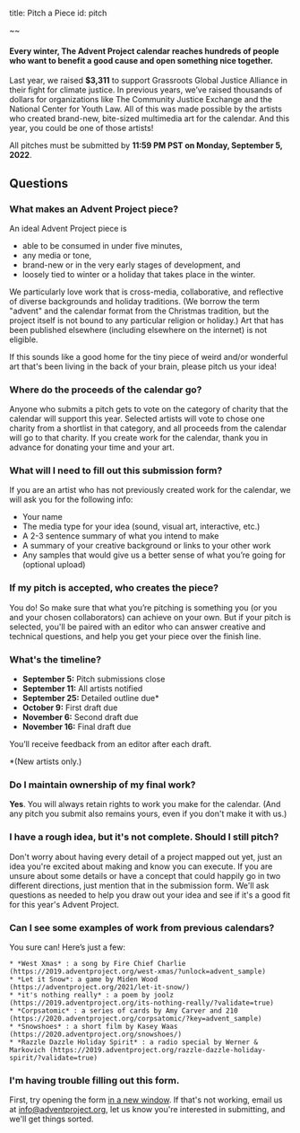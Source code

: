 title: Pitch a Piece
id: pitch

~~

#### Every winter, The Advent Project calendar reaches hundreds of people who want to benefit a good cause and open something nice together.

Last year, we raised **$3,311** to support Grassroots Global Justice Alliance in their fight for climate justice. In previous years, we’ve raised thousands of dollars for organizations like The Community Justice Exchange and the National Center for Youth Law.  All of this was made possible by the artists who created brand-new, bite-sized multimedia art for the calendar. And this year, you could be one of those artists! 

All pitches must be submitted by **11:59 PM PST on Monday, September 5, 2022**.


## Questions

### What makes an Advent Project piece?

An ideal Advent Project piece is

* able to be consumed in under five minutes,
* any media or tone,
* brand-new or in the very early stages of development, and
* loosely tied to winter or a holiday that takes place in the winter.

We particularly love work that is cross-media, collaborative, and reflective of diverse backgrounds and holiday traditions. (We borrow the term "advent" and the calendar format from the Christmas tradition, but the project itself is not bound to any particular religion or holiday.) Art that has been published elsewhere (including elsewhere on the internet) is not eligible.

If this sounds like a good home for the tiny piece of weird and/or wonderful art that's been living in the back of your brain, please pitch us your idea!


### Where do the proceeds of the calendar go?

Anyone who submits a pitch gets to vote on the category of charity that the calendar will support this year. Selected artists will vote to chose one charity from a shortlist in that category, and all proceeds from the calendar will go to that charity. If you create work for the calendar, thank you in advance for donating your time and your art.

### What will I need to fill out this submission form?

If you are an artist who has not previously created work for the calendar, we will ask you for the following info:

* Your name
* The media type for your idea (sound, visual art, interactive, etc.)
* A 2-3 sentence summary of what you intend to make
* A summary of your creative background or links to your other work 
* Any samples that would give us a better sense of what you’re going for (optional upload)

### If my pitch is accepted, who creates the piece?

You do! So make sure that what you’re pitching is something you (or you and your chosen collaborators) can achieve on your own. But if your pitch is selected, you'll be paired with an editor who can answer creative and technical questions, and help you get your piece over the finish line.


### What's the timeline?

* **September 5:** Pitch submissions close
* **September 11:** All artists notified 
* **September 25:** Detailed outline due*
* **October 9:** First draft due
* **November 6:** Second draft due
* **November 16:** Final draft due

You’ll receive feedback from an editor after each draft.

*(New artists only.)


### Do I maintain ownership of my final work?

**Yes**. You will always retain rights to work you make for the calendar. (And any pitch you submit also remains yours, even if you don't make it with us.)


### I have a rough idea, but it's not complete. Should I still pitch?

Don't worry about having every detail of a project mapped out yet, just an idea you're excited about making and know you can execute. If you are unsure about some details or have a concept that could happily go in two different directions, just mention that in the submission form. We'll ask questions as needed to help you draw out your idea and see if it's a good fit for this year's Advent Project.


### Can I see some examples of work from previous calendars?

You sure can! Here’s just a few:

    * *West Xmas* : a song by Fire Chief Charlie (https://2019.adventproject.org/west-xmas/?unlock=advent_sample)
    * *Let it Snow*: a game by Miden Wood (https://adventproject.org/2021/let-it-snow/)
    * *it's nothing really* : a poem by joolz (https://2019.adventproject.org/its-nothing-really/?validate=true)
    * *Corpsatomic* : a series of cards by Amy Carver and 210 (https://2020.adventproject.org/corpsatomic/?key=advent_sample)
    * *Snowshoes* : a short film by Kasey Waas (https://2020.adventproject.org/snowshoes/)
    * *Razzle Dazzle Holiday Spirit* : a radio special by Werner & Markovich (https://2019.adventproject.org/razzle-dazzle-holiday-spirit/?validate=true)



### I'm having trouble filling out this form.

First, try opening the form [in a new window](https://8km48pp3tz9.typeform.com/to/Y9zBC6oz). If that's not working, email us at [info@adventproject.org](mailto:info@adventproject.org), let us know you're interested in submitting, and we'll get things sorted.